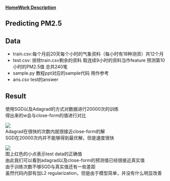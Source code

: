 [**HomeWork Description**](https://docs.google.com/presentation/d/1r2u-xVytctdRSbaCAHwWlHIBkmJ50Stnpj1hqi9pFXs/edit?usp=sharing)   


## Predicting PM2.5  

## Data   
- train.csv:每个月前20天每个小时的气象资料（每小时有18种测资）共12个月
- test.csv: 排除train.csv剩余的资料 取连续9小时的资料当作feature 预测第10小时的PM2.5值 总共240笔
- sample.py 教程ppt对应的sample代码 用作参考
- ans.csv test的answer  

## Result
使用SGD以及Adagrad的方式对数据进行20000次的训练  
得出来的w会与close-form的值进行对比

![](https://github.com/maplezzz/ML2017S_Hung-yi-Lee_HW/blob/master/HW1/figures/TrainProcess.png)  
Adagrad在很快的次数内就很接近close-form的解   
SGD在20000次内并不能够得到最优解，但是速度很快   


![](https://github.com/maplezzz/ML2017S_Hung-yi-Lee_HW/blob/master/HW1/figures/Compare.png)   
图上红色的小点表示test data的正确值    
由此我们可以看到adagrad以及close-form的预测值已经很接近真实值  
由于训练次数不够SGD与真实值还有一些差距  
虽然代码内部有加L2 regularization，但是由于模型简单，并没有什么明显改善
